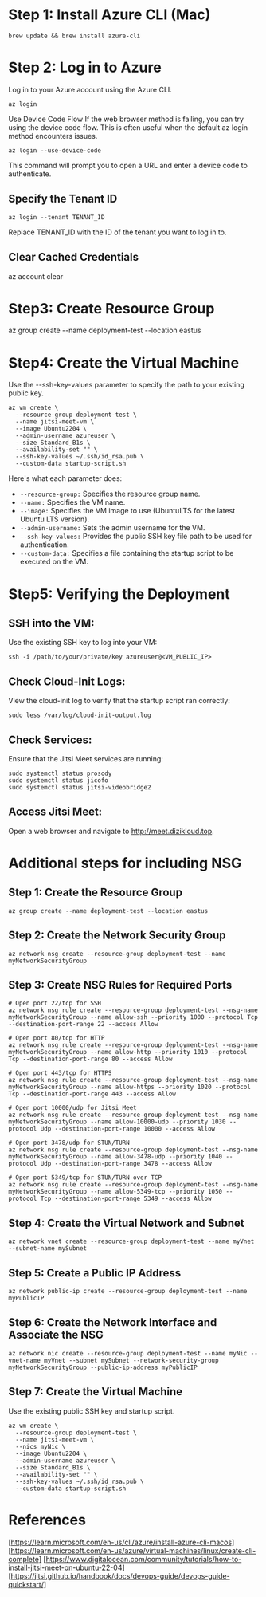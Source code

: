 # Step 1: Install Azure CLI (Mac)
```
brew update && brew install azure-cli
```
# Step 2: Log in to Azure
Log in to your Azure account using the Azure CLI.
```
az login
```
Use Device Code Flow
If the web browser method is failing, you can try using the device code flow. This is often useful when the default az login method encounters issues.
```
az login --use-device-code
```
This command will prompt you to open a URL and enter a device code to authenticate.
## Specify the Tenant ID
```
az login --tenant TENANT_ID
```
Replace TENANT_ID with the ID of the tenant you want to log in to.
## Clear Cached Credentials
az account clear

# Step3: Create Resource Group
az group create --name deployment-test --location eastus

# Step4: Create the Virtual Machine
Use the --ssh-key-values parameter to specify the path to your existing public key.
```
az vm create \
  --resource-group deployment-test \
  --name jitsi-meet-vm \
  --image Ubuntu2204 \
  --admin-username azureuser \
  --size Standard_B1s \
  --availability-set "" \
  --ssh-key-values ~/.ssh/id_rsa.pub \
  --custom-data startup-script.sh 
```
Here's what each parameter does:

* `--resource-group:` Specifies the resource group name.
* `--name:` Specifies the VM name.
* `--image:` Specifies the VM image to use (UbuntuLTS for the latest Ubuntu LTS version).
* `--admin-username:` Sets the admin username for the VM.
* `--ssh-key-values:` Provides the public SSH key file path to be used for authentication.
* `--custom-data:` Specifies a file containing the startup script to be executed on the VM.

# Step5: Verifying the Deployment

## SSH into the VM:
Use the existing SSH key to log into your VM:
```
ssh -i /path/to/your/private/key azureuser@<VM_PUBLIC_IP>
```

## Check Cloud-Init Logs:
View the cloud-init log to verify that the startup script ran correctly:
```
sudo less /var/log/cloud-init-output.log
```

## Check Services:
Ensure that the Jitsi Meet services are running:
```
sudo systemctl status prosody
sudo systemctl status jicofo
sudo systemctl status jitsi-videobridge2
```

## Access Jitsi Meet:
Open a web browser and navigate to http://meet.dizikloud.top.

# Additional steps for including NSG

## Step 1: Create the Resource Group
```
az group create --name deployment-test --location eastus
```

## Step 2: Create the Network Security Group
```
az network nsg create --resource-group deployment-test --name myNetworkSecurityGroup
```

## Step 3: Create NSG Rules for Required Ports
```
# Open port 22/tcp for SSH
az network nsg rule create --resource-group deployment-test --nsg-name myNetworkSecurityGroup --name allow-ssh --priority 1000 --protocol Tcp --destination-port-range 22 --access Allow

# Open port 80/tcp for HTTP
az network nsg rule create --resource-group deployment-test --nsg-name myNetworkSecurityGroup --name allow-http --priority 1010 --protocol Tcp --destination-port-range 80 --access Allow

# Open port 443/tcp for HTTPS
az network nsg rule create --resource-group deployment-test --nsg-name myNetworkSecurityGroup --name allow-https --priority 1020 --protocol Tcp --destination-port-range 443 --access Allow

# Open port 10000/udp for Jitsi Meet
az network nsg rule create --resource-group deployment-test --nsg-name myNetworkSecurityGroup --name allow-10000-udp --priority 1030 --protocol Udp --destination-port-range 10000 --access Allow

# Open port 3478/udp for STUN/TURN
az network nsg rule create --resource-group deployment-test --nsg-name myNetworkSecurityGroup --name allow-3478-udp --priority 1040 --protocol Udp --destination-port-range 3478 --access Allow

# Open port 5349/tcp for STUN/TURN over TCP
az network nsg rule create --resource-group deployment-test --nsg-name myNetworkSecurityGroup --name allow-5349-tcp --priority 1050 --protocol Tcp --destination-port-range 5349 --access Allow
```

## Step 4: Create the Virtual Network and Subnet
```
az network vnet create --resource-group deployment-test --name myVnet --subnet-name mySubnet
```

## Step 5: Create a Public IP Address
```
az network public-ip create --resource-group deployment-test --name myPublicIP
```

## Step 6: Create the Network Interface and Associate the NSG
```
az network nic create --resource-group deployment-test --name myNic --vnet-name myVnet --subnet mySubnet --network-security-group myNetworkSecurityGroup --public-ip-address myPublicIP
```

## Step 7: Create the Virtual Machine
Use the existing public SSH key and startup script.
```
az vm create \
  --resource-group deployment-test \
  --name jitsi-meet-vm \
  --nics myNic \
  --image Ubuntu2204 \
  --admin-username azureuser \
  --size Standard_B1s \
  --availability-set "" \
  --ssh-key-values ~/.ssh/id_rsa.pub \
  --custom-data startup-script.sh
```

# References
[https://learn.microsoft.com/en-us/cli/azure/install-azure-cli-macos]
[https://learn.microsoft.com/en-us/azure/virtual-machines/linux/create-cli-complete]
[https://www.digitalocean.com/community/tutorials/how-to-install-jitsi-meet-on-ubuntu-22-04]
[https://jitsi.github.io/handbook/docs/devops-guide/devops-guide-quickstart/]
